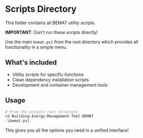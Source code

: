 # Scripts Directory

This folder contains all BEMAT utility scripts.

**IMPORTANT**: Don't run these scripts directly! 

Use the main `bemat.ps1` from the root directory which provides all functionality in a simple menu.

## What's included

- Utility scripts for specific functions
- Clean dependency installation scripts
- Development and container management tools

## Usage

```powershell
# From the project root directory
cd Building-Energy-Management-Tool-BEMAT
.\bemat.ps1
```

This gives you all the options you need in a unified interface!
